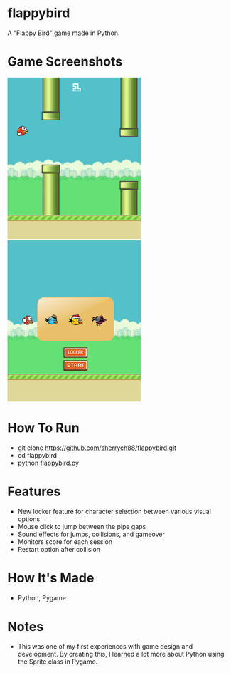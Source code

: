 # flappybird
A "Flappy Bird" game made in Python.
# Game Screenshots
![](https://github.com/sherrych88/flappybird/blob/main/gamescreenshot.png?raw=true)
![](https://github.com/sherrych88/flappybird/blob/main/lockerscreenshot.png?raw=true)
# How To Run
- git clone https://github.com/sherrych88/flappybird.git
- cd flappybird
- python flappybird.py
# Features
- New locker feature for character selection between various visual options
- Mouse click to jump between the pipe gaps
- Sound effects for jumps, collisions, and gameover
- Monitors score for each session
- Restart option after collision
# How It's Made
- Python, Pygame
# Notes
- This was one of my first experiences with game design and development. By creating this, I learned a lot more about Python using the Sprite class in Pygame.




